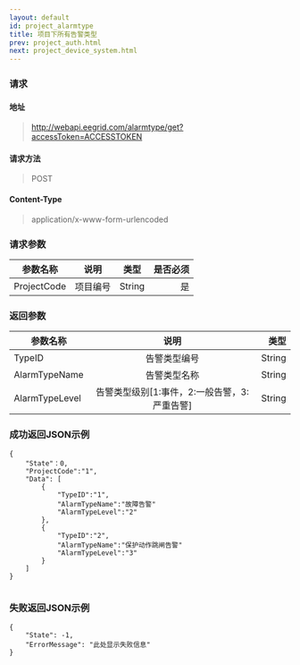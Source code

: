 ```yaml
---
layout: default
id: project_alarmtype
title: 项目下所有告警类型
prev: project_auth.html
next: project_device_system.html
---
```


### 请求
#### 地址
> http://webapi.eegrid.com/alarmtype/get?accessToken=ACCESSTOKEN

#### 请求方法
> POST

#### Content-Type
> application/x-www-form-urlencoded

### 请求参数
| 参数名称        | 说明           | 类型  |   是否必须  |
| ------------- |:-------------:|:------:|-----:|
| ProjectCode      | 项目编号 | String |  是   |

### 返回参数
| 参数名称        | 说明           | 类型  |
| ------------- |:-------------:| -----:|
| TypeID      | 告警类型编号 | String |
| AlarmTypeName      | 告警类型名称      | String |
| AlarmTypeLevel      | 告警类型级别[1:事件，2:一般告警，3:严重告警]      | String |


### 成功返回JSON示例
```
{
    "State"：0,
    "ProjectCode":"1",
    "Data": [
        {
            "TypeID":"1",
            "AlarmTypeName":"故障告警"
            "AlarmTypeLevel":"2"
        },
        {
            "TypeID":"2",
            "AlarmTypeName":"保护动作跳闸告警"
            "AlarmTypeLevel":"3"
        }
    ]
}


```

### 失败返回JSON示例 
```
{
    "State": -1,
    "ErrorMessage": "此处显示失败信息"
}
```

